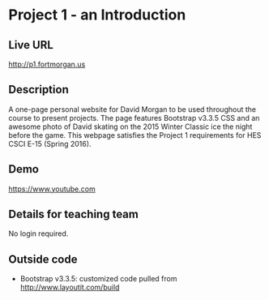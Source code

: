 # Project 1 - an Introduction

## Live URL
<http://p1.fortmorgan.us>

## Description
A one-page personal website for David Morgan to be used throughout the course to present projects.  The page features Bootstrap v3.3.5 CSS and an awesome photo of David skating on the 2015 Winter Classic ice the night before the game.  This webpage satisfies the Project 1 requirements for HES CSCI E-15 (Spring 2016).

## Demo
<https://www.youtube.com>

## Details for teaching team
No login required.

## Outside code

* Bootstrap v3.3.5: customized code pulled from http://www.layoutit.com/build
